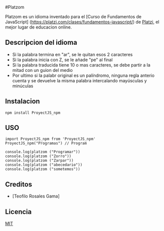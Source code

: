 #Platzom

Platzom es un idioma inventado para 
el [Curso de Fundamentos de JavaScript]
(https://platzi.com/clases/fundamentos-javascript/) de
[Platzi](https://platzi.com), el mejor lugar
de educacion online.
## Descripcion del idioma

- Si la palabra termina en "ar", se le quitan esos 2 caracteres
- Si la palabra inicia con Z, se le añade "pe" al final
- Si la palabra traducida tiene 10 o mas caracteres, se debe partir a la mitad con un guion del medio
- Por ultimo si la palabr original es un palíndromo, ninguna regla anterio cuenta y se devuelve la misma palabra intercalando mayúsculas y minúculas

## Instalacion

```
npm install ProyectJS_npm
```

## USO
```
import ProyectJS_npm from 'ProyectJS_npm'
ProyectJS_npm("Programas") // Program

console.log(platzom ("Programar"))
console.log(platzom ("Zorro"))
console.log(platzom ("Zarpar"))
console.log(platzom ("abecedario"))
console.log(platzom ("sometemos"))
```

## Creditos
- [Teofilo Rosales Gama]

## Licencia
[MIT](https://opensource.org/licenses/MIT)